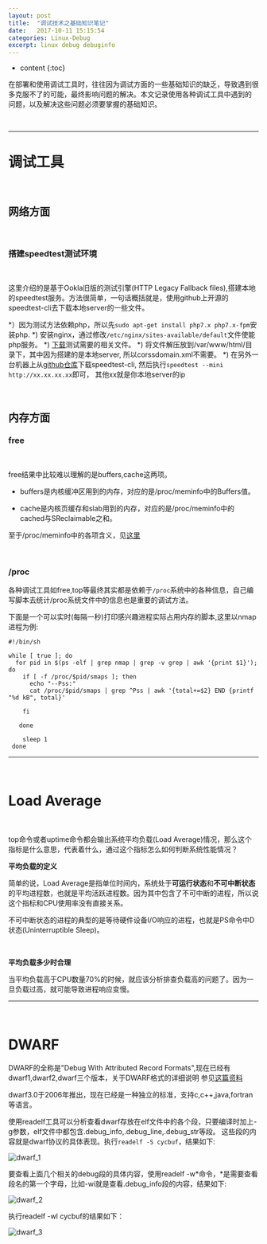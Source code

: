 ```yaml
---
layout: post
title:  "调试技术之基础知识笔记"
date:   2017-10-11 15:15:54
categories: Linux-Debug
excerpt: linux debug debuginfo
---
```


* content
{:toc}

在部署和使用调试工具时，往往因为调试方面的一些基础知识的缺乏，导致遇到很多克服不了的可能，最终影响问题的解决。本文记录使用各种调试工具中遇到的
问题，以及解决这些问题必须要掌握的基础知识。


<br />

---

# 调试工具

<br />

## 网络方面

<br />

### 搭建speedtest测试环境

<br />

这里介绍的是基于Ookla旧版的测试引擎(HTTP Legacy Fallback files),搭建本地的speedtest服务。方法很简单，一句话概括就是，使用github上开源的speedtest-cli去下载本地server的一些文件。


*）因为测试方法依赖php，所以先`sudo apt-get install php7.x php7.x-fpm`安装php.
*) 安装nginx，通过修改`/etc/nginx/sites-available/default`文件使能php服务。
*) [下载](http://install.speedtest.net/httplegacy/http_legacy_fallback.zip)测试需要的相关文件。
*) 将文件解压放到/var/www/html/目录下，其中因为搭建的是本地server, 所以corssdomain.xml不需要。
*) 在另外一台机器上从[github仓库](https://github.com/sivel/speedtest-cli)下载speedtest-cli, 然后执行`speedtest --mini http://xx.xx.xx.xx`即可， 其他xx就是你本地server的ip


<br />

## 内存方面

### free

<br />

free结果中比较难以理解的是buffers,cache这两项。

* buffers是内核缓冲区用到的内存，对应的是/proc/meminfo中的Buffers值。

* cache是内核页缓存和slab用到的内存，对应的是/proc/meminfo中的cached与SReclaimable之和。

至于/proc/meminfo中的各项含义，见[这里](http://saiyn.github.io/homepage/2017/08/11/Linux-Memory/#procmeminfo)

<br />

### /proc

各种调试工具如free,top等最终其实都是依赖于`/proc`系统中的各种信息，自己编写脚本去统计/proc系统文件中的信息也是重要的调试方法。

下面是一个可以实时(每隔一秒)打印感兴趣进程实际占用内存的脚本,这里以nmap进程为例:

    #!/bin/sh
    
    while [ true ]; do
      for pid in $(ps -elf | grep nmap | grep -v grep | awk '{print $1}'); do
        if [ -f /proc/$pid/smaps ]; then
          echo "--Pss:"
          cat /proc/$pid/smaps | grep ^Pss | awk '{total+=$2} END {printf "%d kB", total}'
          
        fi
         
       done
        
        sleep 1
     done

---

<br />

# Load Average

<br />

top命令或者uptime命令都会输出系统平均负载(Load Average)情况，那么这个指标是什么意思，代表着什么，通过这个指标怎么如何判断系统性能情况？

**平均负载的定义**

简单的说，Load Average是指单位时间内，系统处于**可运行状态**和**不可中断状态**的平均进程数，也就是平均活跃进程数。因为其中包含了不可中断的进程，所以说这个指标和CPU使用率没有直接关系。

不可中断状态的进程的典型的是等待硬件设备I/O响应的进程，也就是PS命令中D状态(Uninterruptible Sleep)。

<br />

**平均负载多少时合理**

当平均负载高于CPU数量70%的时候，就应该分析排查负载高的问题了。因为一旦负载过高，就可能导致进程响应变慢。

---

<br />


# DWARF

DWARF的全称是"Debug With Attributed Record Formats",现在已经有dwarf1,dwarf2,dwarf三个版本，关于DWARF格式的详细说明
参见[这篇资料](http://dwarfstd.org/doc/dwarf-2.0.0.pdf)

dwarf3.0于2006年推出，现在已经是一种独立的标准，支持c,c++,java,fortran等语言。

使用readelf工具可以分析查看dwarf存放在elf文件中的各个段，只要编译时加上-g参数，elf文件中都包含.debug_info,.debug_line,.debug_str等段。
这些段的内容就是dwarf协议的具体表现。执行`readelf -S cycbuf`，结果如下:

![dwarf_1](http://omp8s6jms.bkt.clouddn.com/image/git/dwarf_1.png)

要查看上面几个相关的debug段的具体内容，使用readelf -w*命令，*是需要查看段名的第一个字母，比如-wi就是查看.debug_info段的内容，结果如下:

![dwarf_2](http://omp8s6jms.bkt.clouddn.com/image/git/dwarf_2.png)

执行readelf -wl cycbuf的结果如下：

![dwarf_3](http://omp8s6jms.bkt.clouddn.com/image/git/dwarf_3.png)
